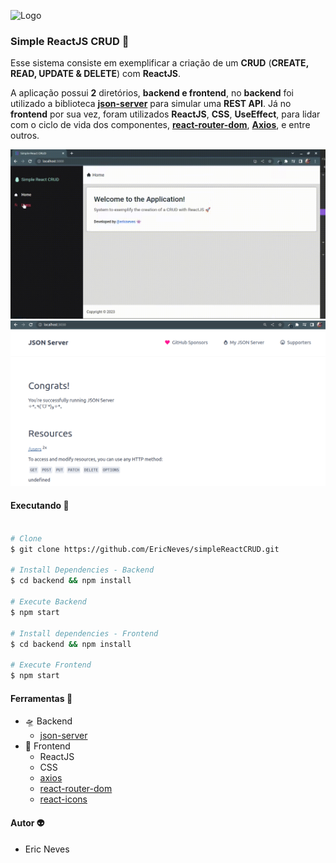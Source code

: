 ![Logo](.github/favicon.ico)

### Simple ReactJS CRUD 🦍

Esse sistema consiste em exemplificar a criação de um <b>CRUD</b> (<b>CREATE, READ, UPDATE & DELETE</b>) com <b>ReactJS</b>.

A aplicação possui <b>2</b> diretórios, <b>backend e frontend</b>, no <b>backend</b> foi utilizado a biblioteca <a href="https://www.npmjs.com/package/json-server"><b>json-server</b></a> para simular uma <b>REST API</b>. Já no <b>frontend</b> por sua vez, foram utilizados <b>ReactJS</b>, <b>CSS</b>, <b>UseEffect</b>, para lidar com o ciclo de vida dos componentes, <a href="https://www.npmjs.com/package/react-router-dom"><b>react-router-dom</b></a>, <a href="https://axios-http.com/ptbr/docs/intro"><b>Axios</b></a>, e entre outros.


![Recorder](.github/recorder.gif)
![Screenshot](.github/screenshotA.png)

#### Executando 🤖

```sh

# Clone
$ git clone https://github.com/EricNeves/simpleReactCRUD.git

# Install Dependencies - Backend
$ cd backend && npm install

# Execute Backend
$ npm start 

# Install dependencies - Frontend
$ cd backend && npm install

# Execute Frontend
$ npm start

```

#### Ferramentas 👾

* 🛸 Backend
  * [json-server](https://www.npmjs.com/package/json-server)
* 🔭 Frontend
  * ReactJS
  * CSS
  * [axios](https://axios-http.com/ptbr/docs/intro)
  * [react-router-dom](https://www.npmjs.com/package/react-router-dom)
  * [react-icons](https://react-icons.github.io/react-icons/)

#### Autor 👽

* Eric Neves